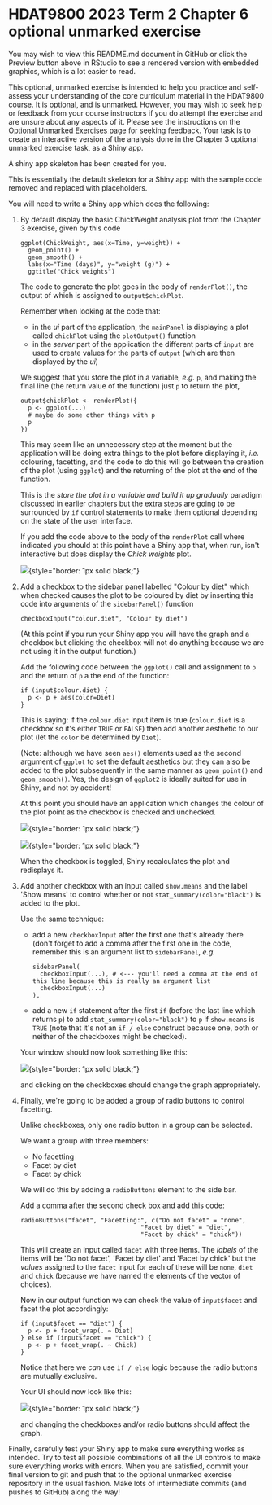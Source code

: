 # HDAT9800 2023 Term 2 Chapter 6 optional unmarked exercise

You may wish to view this README.md document in GitHub or click the Preview button above in RStudio to see a rendered version with embedded graphics, which is a lot easier to read.

This optional, unmarked exercise is intended to help you practice and self-assess your understanding of the core curriculum material in the HDAT9800 course. It is optional, and is unmarked. However, you may wish to seek help or feedback from your course instructors if you do attempt the exercise and are unsure about any aspects of it. Please see the instructions on the [Optional Unmarked Exercises page](https://hdat9800.cbdrh.med.unsw.edu.au/optional_unmarked_exercises.html) for seeking feedback.
Your task is to create an interactive version of the analysis done in the Chapter 3 optional unmarked exercise task, as a Shiny app.

A shiny app skeleton has been created for you.

This is essentially the default skeleton for a Shiny app with the sample code removed
and replaced with placeholders.

You will need to write a Shiny app which does the following:

  1. By default display the basic ChickWeight analysis plot from the Chapter 3 exercise, given by this code
  
     ```
     ggplot(ChickWeight, aes(x=Time, y=weight)) +
       geom_point() +
       geom_smooth() +
       labs(x="Time (days)", y="weight (g)") +
       ggtitle("Chick weights")
     ```
     
     The code to generate the plot goes in the body of `renderPlot()`, the output of which is assigned to `output$chickPlot`.
     
     Remember when looking at the code that:
     
       * in the _ui_ part of the application, the `mainPanel` is displaying a plot called `chickPlot` using the `plotOutput()` function
       * in the _server_ part of the application the different parts of `input` are used to create values for the parts of `output`
         (which are then displayed by the _ui_)
         
     We suggest that you store the plot in a variable, _e.g._ `p`,
     and making the final line (the return value of the function) just `p` to return the plot,
     
     ```
     output$chickPlot <- renderPlot({
       p <- ggplot(...)
       # maybe do some other things with p
       p
     })
     ```
     
     This may seem like an unnecessary step at the moment
     but the application will be doing extra things to the plot before displaying it,
     _i.e._ colouring, facetting, and the code to do this will go between the creation of the plot (using `ggplot`)
     and the returning of the plot at the end of the function.
     
     This is the _store the plot in a variable and build it up gradually_ paradigm discussed in earlier chapters but the extra steps
     are going to be surrounded by `if` control statements to make them optional depending on the state of the user interface.
     
     If you add the code above to the body of the `renderPlot` call where indicated you should at this point have a
     Shiny app that, when run, isn't interactive but does display the _Chick weights_ plot.
     
     ![](images/plot_only.png){style="border: 1px solid black;"}
     
  2. Add a checkbox to the sidebar panel labelled "Colour by diet" which when checked causes the plot
     to be coloured by diet by inserting this code into arguments of the `sidebarPanel()` function

     ```
     checkboxInput("colour.diet", "Colour by diet")
     ```
     
     (At this point if you run your Shiny app you will have the graph and a checkbox but clicking the checkbox will not do anything
     because we are not using it in the output function.)
     
     Add the following code between the `ggplot()` call and assignment to `p` and the return of `p` a the end of the function:
     
     ```
     if (input$colour.diet) {
       p <- p + aes(color=Diet)
     }
     ```
     
     This is saying:
     if the `colour.diet` input item is true (`colour.diet` is a checkbox so it's either `TRUE` or `FALSE`)
     then add another aesthetic to our plot (let the `color` be determined by `Diet`).
     
     (Note: although we have seen `aes()` elements used as the second argument of `ggplot` to set the default aesthetics
     but they can also be added to the plot subsequently in the same manner as `geom_point()` and `geom_smooth()`. Yes, the design of 
     `ggplot2` is ideally suited for use in Shiny, and not by accident!
     
     At this point you should have an application which changes the colour of the plot point as the checkbox is checked and unchecked.
     
     ![](images/first_checkbox_off.png){style="border: 1px solid black;"}

     ![](images/first_checkbox_on.png){style="border: 1px solid black;"}

     When the checkbox is toggled, Shiny recalculates the plot and redisplays it.
     
  3. Add another checkbox with an input called `show.means` and the label 'Show means' to control
     whether or not `stat_summary(color="black")` is added to the plot.
     
     Use the same technique:
     
       * add a new `checkboxInput` after the first one that's already there
         (don't forget to add a comma after the first one in the code, remember this is an argument list to `sidebarPanel`,
         _e.g._
         
         ```
         sidebarPanel(
           checkboxInput(...), # <--- you'll need a comma at the end of this line because this is really an argument list
           checkboxInput(...)
         ),
         ```
       * add a new `if` statement after the first `if` (before the last line which returns `p`) to add `stat_summary(color="black")`
         to `p` if `show.means` is `TRUE`
         (note that it's not an `if / else` construct because one, both or neither of the checkboxes might be checked).
    
     Your window should now look something like this:

     ![](images/two_checkboxes.png){style="border: 1px solid black;"}
     
     and clicking on the checkboxes should change the graph appropriately.
     
  4. Finally, we're going to be added a group of radio buttons to control facetting.
  
     Unlike checkboxes, only one radio button in a group can be selected.
     
     We want a group with three members:
     
       * No facetting
       * Facet by diet
       * Facet by chick
    
     We will do this by adding a `radioButtons` element to the side bar.
     
     Add a comma after the second check box and add this code:
     
     ```
     radioButtons("facet", "Facetting:", c("Do not facet" = "none",
                                      "Facet by diet" = "diet",
                                      "Facet by chick" = "chick"))
     ```
     
     This will create an input called `facet` with three items.
     The _labels_ of the items will be 'Do not facet', 'Facet by diet' and 'Facet by chick'
     but the _values_ assigned to the `facet` input for each of these will be `none`, `diet` and `chick`
     (because we have named the elements of the vector of choices).
     
     Now in our output function we can check the value of `input$facet` and facet the plot accordingly:
     
     ```
     if (input$facet == "diet") {
       p <- p + facet_wrap(. ~ Diet)
     } else if (input$facet == "chick") {
       p <- p + facet_wrap(. ~ Chick)
     }
     ```
     
     Notice that here we _can_ use `if / else` logic because the radio buttons are mutually exclusive.
     
     Your UI should now look like this:
     
     ![](images/facetting.png){style="border: 1px solid black;"}

     and changing the checkboxes and/or radio buttons should affect the graph.
     
Finally, carefully test your Shiny app to make sure everything works as intended. Try to test all possible combinations of all the UI controls to make    sure everything works with errors. When you are satisfied, commit your final version to git and push that to the optional unmarked exercise repository in the usual fashion. Make lots of intermediate commits (and pushes to GitHub) along the way!
     
